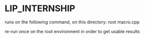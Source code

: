 # LIP_INTERNSHIP

runs on the following command, on this directory:
root macro.cpp

re-run once on the root environment in order to get usable results
